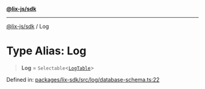 [**@lix-js/sdk**](../README.md)

***

[@lix-js/sdk](../README.md) / Log

# Type Alias: Log

> **Log** = `Selectable`\<[`LogTable`](LogTable.md)\>

Defined in: [packages/lix-sdk/src/log/database-schema.ts:22](https://github.com/opral/monorepo/blob/319d0a05c320245f48086433fd248754def09ccc/packages/lix-sdk/src/log/database-schema.ts#L22)
